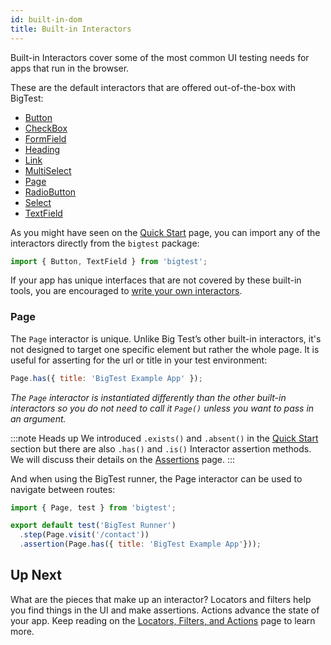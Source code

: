 ```yaml
---
id: built-in-dom
title: Built-in Interactors
---
```


Built-in Interactors cover some of the most common UI testing needs for apps that run in the browser.

These are the default interactors that are offered out-of-the-box with BigTest:

- [Button](https://github.com/thefrontside/interactors/blob/v0/packages/html/src/definitions/button.ts)
- [CheckBox](https://github.com/thefrontside/interactors/blob/v0/packages/html/src/definitions/check-box.ts)
- [FormField](https://github.com/thefrontside/interactors/blob/v0/packages/html/src/definitions/form-field.ts)
- [Heading](https://github.com/thefrontside/interactors/blob/v0/packages/html/src/definitions/heading.ts)
- [Link](https://github.com/thefrontside/interactors/blob/v0/packages/html/src/definitions/link.ts)
- [MultiSelect](https://github.com/thefrontside/interactors/blob/v0/packages/html/src/definitions/multi-select.ts)
- [Page](https://github.com/thefrontside/interactors/blob/v0/packages/html/src/page.ts)
- [RadioButton](https://github.com/thefrontside/interactors/blob/v0/packages/html/src/definitions/radio-button.ts)
- [Select](https://github.com/thefrontside/interactors/blob/v0/packages/html/src/definitions/select.ts)
- [TextField](https://github.com/thefrontside/interactors/blob/v0/packages/html/src/definitions/text-field.ts)

As you might have seen on the [Quick Start](/docs/interactors/) page, you can import any of the interactors directly from the `bigtest` package:

```js
import { Button, TextField } from 'bigtest';
```

If your app has unique interfaces that are not covered by these built-in tools, you are encouraged to [write your own interactors](/docs/interactors/write-your-own).

### Page

The `Page` interactor is unique. Unlike Big Test’s other built-in interactors, it's not designed to target one specific element but rather the whole page. It is useful for asserting for the url or title in your test environment:

```js
Page.has({ title: 'BigTest Example App' });
```
_The `Page` interactor is instantiated differently than the other built-in interactors so you do not need to call it `Page()` unless you want to pass in an argument._

:::note Heads up
We introduced `.exists()` and `.absent()` in the [Quick Start](/docs/interactors/) section but there are also `.has()` and `.is()` Interactor assertion methods. We will discuss their details on the [Assertions](/docs/interactors/assertions) page.
:::

And when using the BigTest runner, the Page interactor can be used to navigate between routes:

```js
import { Page, test } from 'bigtest';

export default test('BigTest Runner')
  .step(Page.visit('/contact'))
  .assertion(Page.has({ title: 'BigTest Example App'}));
```

## Up Next

What are the pieces that make up an interactor? Locators and filters help you find things in the UI and make assertions. Actions advance the state of your app. Keep reading on the [Locators, Filters, and Actions](/docs/interactors/locators-filters-actions) page to learn more.
